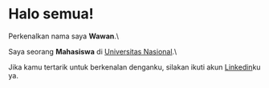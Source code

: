 # Halo semua! 

Perkenalkan nama saya **Wawan**.\

Saya seorang **Mahasiswa** di [Universitas Nasional](https://www.unas.ac.id/).\

Jika kamu tertarik untuk berkenalan denganku, silakan ikuti akun [Linkedin](https://www.linkedin.com/in/wawan11/)ku ya.
